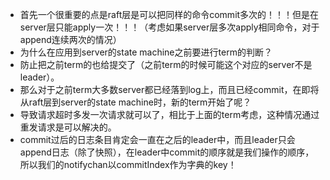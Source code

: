 * 首先一个很重要的点是raft层是可以把同样的命令commit多次的！！！但是在server层只能apply一次！！！（考虑如果server层多次apply相同命令，对于append连续两次的情况）
* 为什么在应用到server的state machine之前要进行term的判断？
* 防止把之前term的也给提交了（之前term的时候可能这个对应的server不是leader）。
* 那么对于之前term大多数server都已经落到log上，而且已经commit，在即将从raft层到server的state machine时，新的term开始了呢？
* 导致请求超时多发一次请求就可以了，相比于上面的term考虑，这种情况通过重发请求是可以解决的。
* commit过后的日志条目肯定会一直在之后的leader中，而且leader只会append日志（除了快照），在leader中commit的顺序就是我们操作的顺序，所以我们的notifychan以commitIndex作为字典的key！
